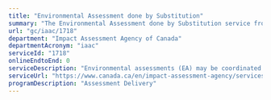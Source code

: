 ```yaml
---
title: "Environmental Assessment done by Substitution"
summary: "The Environmental Assessment done by Substitution service from Impact Assessment Agency of Canada is not available end-to-end online, according to the GC Service Inventory."
url: "gc/iaac/1718"
department: "Impact Assessment Agency of Canada"
departmentAcronym: "iaac"
serviceId: "1718"
onlineEndtoEnd: 0
serviceDescription: "Environmental assessments (EA) may be coordinated so that a single EA meets the legal requirements of both jurisdictions. A responsible authority may delegate any part of an EA it is required to conduct to another jurisdiction. The Minister of the Environment and Climate Change must allow a provincial process to substitute for a federal EA to be conducted by the Agency, but not federal decision-making, if requested to do so by a province and if the Minister is of the opinion that the provincial process is an appropriate substitute for an assessment under CEAA2012 and that conditions contained in CEAA 2012 regarding factors to be considered, public participation and the submission of an EA report will all be fulfilled by the provincial process. The Minister may establish additional conditions as a prerequisite to their approval of a substituted process. The Minister may also approve substitution with other jurisdictions, such as an Aboriginal land claim body. Under the equivalency provisions of CEAA 2012, where a provincial process meets all of the conditions for the substitution of a process, the Minister may recommend to the Governor in Council that a designated project be exempted from the application of CEAA 2012."
serviceUrl: "https://www.canada.ca/en/impact-assessment-agency/services/environmental-assessments/basics-environmental-assessment.html#ea04"
programDescription: "Assessment Delivery"
---
```

